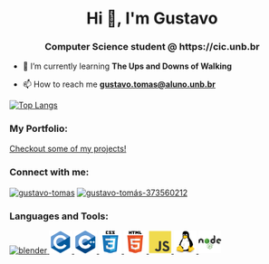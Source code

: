 <h1 align="center">Hi 👋, I'm Gustavo</h1>
<h3 align="center">Computer Science student @ https://cic.unb.br</h3>

- 🌱 I’m currently learning **The Ups and Downs of Walking**

- 📫 How to reach me **gustavo.tomas@aluno.unb.br**

[![Top Langs](https://github-readme-stats.vercel.app/api/top-langs/?username=gustavo-tomas&theme=gruvbox&layout=compact&langs_count=10)](https://github.com/anuraghazra/github-readme-stats)

<h3 align="left">My Portfolio:</h3>
<a href="https://gustavo-tomas.github.io/" target="_blank">Checkout some of my projects!</a>

<h3 align="left">Connect with me:</h3>
<p align="left">
  <a href="https://codepen.io/gustavo-tomas" target="_blank"><img align="center" src="https://raw.githubusercontent.com/rahuldkjain/github-profile-readme-generator/master/src/images/icons/Social/codepen.svg" alt="gustavo-tomas" height="30" width="40" /></a>
  <a href="https://linkedin.com/in/gustavo-tomás-373560212" target="_blank"><img align="center" src="https://raw.githubusercontent.com/rahuldkjain/github-profile-readme-generator/master/src/images/icons/Social/linked-in-alt.svg" alt="gustavo-tomás-373560212" height="30" width="40" /></a>
<!--   <a href="https://discord.gg/Guga#1079" target="blank"><img align="center" src="https://raw.githubusercontent.com/rahuldkjain/github-profile-readme-generator/master/src/images/icons/Social/discord.svg" alt="Guga#1079" height="30" width="40" /></a> -->
</p>

<h3 align="left">Languages and Tools:</h3>
<p align="left"> <a href="https://www.blender.org/" target="_blank"> <img src="https://download.blender.org/branding/community/blender_community_badge_white.svg" alt="blender" width="40" height="40"/> </a> <a href="https://www.cprogramming.com/" target="_blank"> <img src="https://raw.githubusercontent.com/devicons/devicon/master/icons/c/c-original.svg" alt="c" width="40" height="40"/> </a> <a href="https://www.w3schools.com/cpp/" target="_blank"> <img src="https://raw.githubusercontent.com/devicons/devicon/master/icons/cplusplus/cplusplus-original.svg" alt="cplusplus" width="40" height="40"/> </a> <a href="https://www.w3schools.com/css/" target="_blank"> <img src="https://raw.githubusercontent.com/devicons/devicon/master/icons/css3/css3-original-wordmark.svg" alt="css3" width="40" height="40"/> </a> <a href="https://www.w3.org/html/" target="_blank"> <img src="https://raw.githubusercontent.com/devicons/devicon/master/icons/html5/html5-original-wordmark.svg" alt="html5" width="40" height="40"/> </a> <a href="https://developer.mozilla.org/en-US/docs/Web/JavaScript" target="_blank"> <img src="https://raw.githubusercontent.com/devicons/devicon/master/icons/javascript/javascript-original.svg" alt="javascript" width="40" height="40"/> </a> <a href="https://www.linux.org/" target="_blank"> <img src="https://raw.githubusercontent.com/devicons/devicon/master/icons/linux/linux-original.svg" alt="linux" width="40" height="40"/> </a> <a href="https://nodejs.org" target="_blank"> <img src="https://raw.githubusercontent.com/devicons/devicon/master/icons/nodejs/nodejs-original-wordmark.svg" alt="nodejs" width="40" height="40"/> </a> </p>
